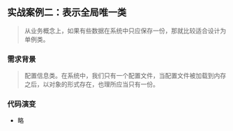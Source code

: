 ## 实战案例二：表示全局唯一类

> 从业务概念上，如果有些数据在系统中只应保存一份，那就比较适合设计为单例类。

### 需求背景

> 配置信息类。在系统中，我们只有一个配置文件，当配置文件被加载到内存之后，以对象的形式存在，也理所应当只有一份。

### 代码演变
- 略

